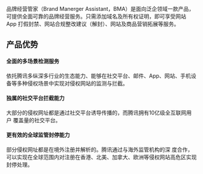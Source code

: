 
品牌经营管家（Brand Manerger Assistant，BMA）是面向泛企领域一款产品，可提供全面可靠的品牌经营服务。只需添加域名及所有权证明，即可享受网站 App 打假封禁、网站合规整改建议（解封）、网站及商品营销拓展等服务。

## 产品优势
#### 全面的多场景检测服务
依托腾讯多纵深多行业的生态能力、能够在社交平台、邮件、App、网站、手机设 备等多种侵权场景中实现对侵权网站的监测与拦截。

#### 独属的社交平台拦截能力
大部分的侵权网址都是通过社交平台诱导传播的，而腾讯拥有10亿级全互联网用户 覆盖量的社交平台。

#### 更有效的全球监管封停能力
部分侵权网址都是在境外注册并解析的。腾讯通过与海外监管机构的深 度合作，可以实现在全球范围内对注册在香港、北美、加拿大、欧洲等侵权网站高危区实现封停处理。
